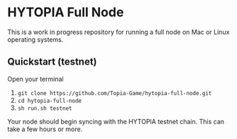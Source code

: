 # HYTOPIA Full Node

This is a work in progress repository for running a full node on Mac or Linux operating systems.

## Quickstart (testnet)

Open your terminal

1. `git clone https://github.com/Topia-Game/hytopia-full-node.git`
1. `cd hytopia-full-node`
1. `sh run.sh testnet`

Your node should begin syncing with the HYTOPIA testnet chain. This can take a few hours or more.
